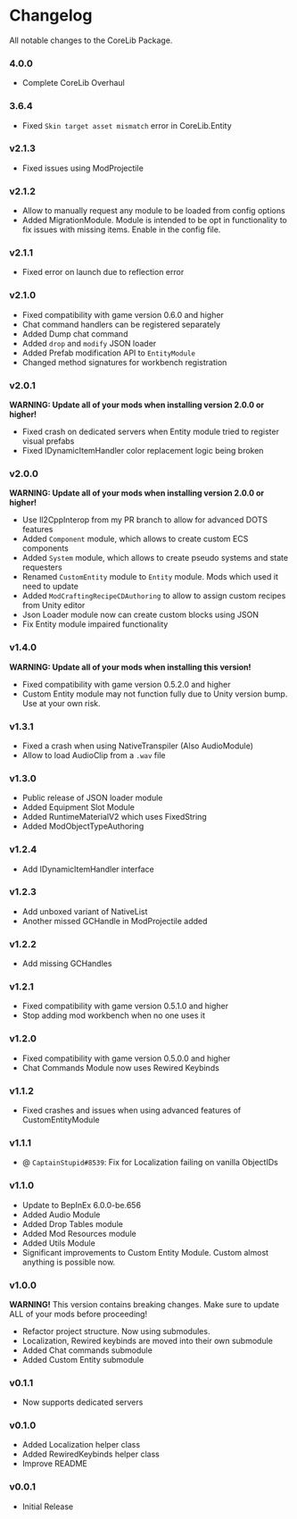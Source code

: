 # Changelog
All notable changes to the CoreLib Package.

### 4.0.0
- Complete CoreLib Overhaul

### 3.6.4
- Fixed `Skin target asset mismatch` error in CoreLib.Entity

### v2.1.3
- Fixed issues using ModProjectile

### v2.1.2
- Allow to manually request any module to be loaded from config options
- Added MigrationModule. Module is intended to be opt in functionality to fix issues with missing items. Enable in the config file.

### v2.1.1
- Fixed error on launch due to reflection error

### v2.1.0
- Fixed compatibility with game version 0.6.0 and higher
- Chat command handlers can be registered separately
- Added Dump chat command
- Added `drop` and `modify` JSON loader
- Added Prefab modification API to `EntityModule`
- Changed method signatures for workbench registration

### v2.0.1
**WARNING: Update all of your mods when installing version 2.0.0 or higher!**
- Fixed crash on dedicated servers when Entity module tried to register visual prefabs
- Fixed IDynamicItemHandler color replacement logic being broken

### v2.0.0
**WARNING: Update all of your mods when installing version 2.0.0 or higher!**
- Use Il2CppInterop from my PR branch to allow for advanced DOTS features
- Added `Component` module, which allows to create custom ECS components
- Added `System` module, which allows to create pseudo systems and state requesters
- Renamed `CustomEntity` module to `Entity` module. Mods which used it need to update
- Added `ModCraftingRecipeCDAuthoring` to allow to assign custom recipes from Unity editor
- Json Loader module now can create custom blocks using JSON
- Fix Entity module impaired functionality

### v1.4.0
**WARNING: Update all of your mods when installing this version!**
- Fixed compatibility with game version 0.5.2.0 and higher
- Custom Entity module may not function fully due to Unity version bump. Use at your own risk.

### v1.3.1
- Fixed a crash when using NativeTranspiler (Also AudioModule)
- Allow to load AudioClip from a `.wav` file

### v1.3.0
- Public release of JSON loader module
- Added Equipment Slot Module
- Added RuntimeMaterialV2 which uses FixedString
- Added ModObjectTypeAuthoring

### v1.2.4
- Add IDynamicItemHandler interface

### v1.2.3
- Add unboxed variant of NativeList
- Another missed GCHandle in ModProjectile added

### v1.2.2
- Add missing GCHandles

### v1.2.1
- Fixed compatibility with game version 0.5.1.0 and higher
- Stop adding mod workbench when no one uses it

### v1.2.0
- Fixed compatibility with game version 0.5.0.0 and higher
- Chat Commands Module now uses Rewired Keybinds

### v1.1.2
- Fixed crashes and issues when using advanced features of CustomEntityModule

### v1.1.1
- @ `CaptainStupid#8539`: Fix for Localization failing on vanilla ObjectIDs

### v1.1.0
- Update to BepInEx 6.0.0-be.656
- Added Audio Module
- Added Drop Tables module
- Added Mod Resources module
- Added Utils Module
- Significant improvements to Custom Entity Module. Custom almost anything is possible now.

### v1.0.0
**WARNING!** This version contains breaking changes. Make sure to update ALL of your mods before proceeding!
- Refactor project structure. Now using submodules.
- Localization, Rewired keybinds are moved into their own submodule
- Added Chat commands submodule
- Added Custom Entity submodule

### v0.1.1
- Now supports dedicated servers

### v0.1.0
- Added Localization helper class
- Added RewiredKeybinds helper class
- Improve README

### v0.0.1
- Initial Release